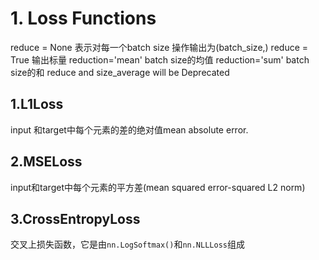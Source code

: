 # 1. Loss Functions
reduce = None 表示对每一个batch size 操作输出为(batch_size,)
reduce = True 输出标量
reduction='mean' batch size的均值
reduction='sum'  batch size的和
reduce and size_average will be Deprecated
## 1.L1Loss
input 和target中每个元素的差的绝对值mean absolute error.

## 2.MSELoss
input和target中每个元素的平方差(mean squared error-squared L2 norm)

## 3.CrossEntropyLoss
交叉上损失函数，它是由`nn.LogSoftmax()`和`nn.NLLLoss`组成